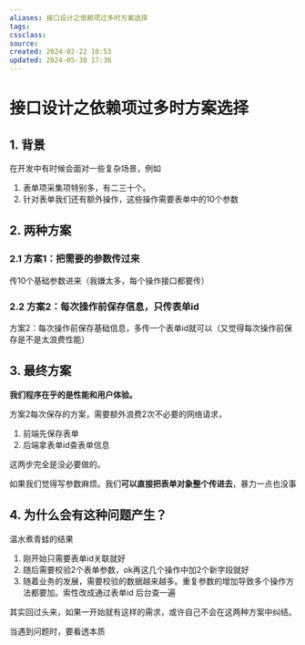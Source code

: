 ```yaml
---
aliases: 接口设计之依赖项过多时方案选择
tags: 
cssclass: 
source: 
created: 2024-02-22 10:53
updated: 2024-05-30 17:36
---
```

# 接口设计之依赖项过多时方案选择

## 1. 背景

在开发中有时候会面对一些复杂场景，例如

1. 表单项采集项特别多，有二三十个。
2. 针对表单我们还有额外操作，这些操作需要表单中的10个参数

## 2. 两种方案

### 2.1 方案1：把需要的参数传过来

传10个基础参数进来（我嫌太多，每个操作接口都要传）

### 2.2 方案2：每次操作前保存信息，只传表单id

方案2：每次操作前保存基础信息，多传一个表单id就可以（又觉得每次操作前保存是不是太浪费性能）

## 3. 最终方案

**我们程序在乎的是性能和用户体验。**

方案2每次保存的方案，需要额外浪费2次不必要的网络请求，

1. 前端先保存表单
2. 后端拿表单id查表单信息

这两步完全是没必要做的。

如果我们觉得写参数麻烦。我们**可以直接把表单对象整个传进去**，暴力一点也没事

## 4. 为什么会有这种问题产生？

温水煮青蛙的结果

1. 刚开始只需要表单id关联就好
2. 随后需要校验2个表单参数，ok再这几个操作中加2个新字段就好
3. 随着业务的发展，需要校验的数据越来越多。重复参数的增加导致多个操作方法都要加。索性改成通过表单id 后台查一遍

其实回过头来，如果一开始就有这样的需求，或许自己不会在这两种方案中纠结。

当遇到问题时，要看透本质